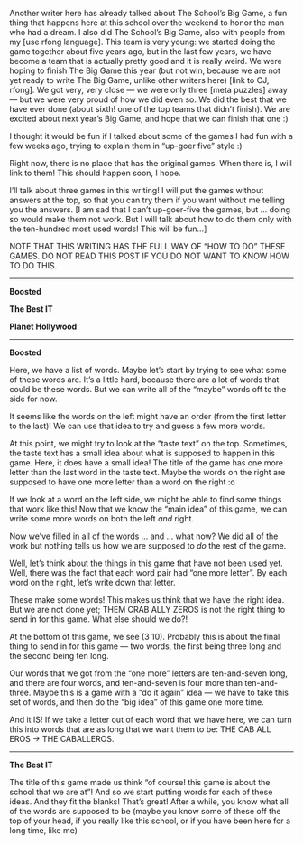 Another writer here has already talked about The School’s Big Game, a fun thing that happens here at this school over the weekend to honor the man who had a dream. I also did The School’s Big Game, also with people from my [use rfong language]. This team is very young: we started doing the game together about five years ago, but in the last few years, we have become a team that is actually pretty good and it is really weird. We were hoping to finish The Big Game this year (but not win, because we are not yet ready to write The Big Game, unlike other writers here) [link to CJ, rfong]. We got very, very close — we were only three [meta puzzles] away — but we were very proud of how we did even so. We did the best that we have ever done (about sixth! one of the top teams that didn’t finish). We are excited about next year’s Big Game, and hope that we can finish that one :) 



I thought it would be fun if I talked about some of the games I had fun with a few weeks ago, trying to explain them in “up-goer five” style :)

Right now, there is no place that has the original games. When there is, I will link to them! This should happen soon, I hope.

I’ll talk about three games in this writing! I will put the games without answers at the top, so that you can try them if you want without me telling you the answers. [I am sad that I can’t up-goer-five the games, but … doing so would make them not work. But I will talk about how to do them only with the ten-hundred most used words! This will be fun…]

NOTE THAT THIS WRITING HAS THE FULL WAY OF “HOW TO DO” THESE GAMES. DO NOT READ THIS POST IF YOU DO NOT WANT TO KNOW HOW TO DO THIS. 

----

**Boosted**

**The Best IT**

**Planet Hollywood**

---

**Boosted**

Here, we have a list of words. Maybe let’s start by trying to see what some of these words are. It’s a little hard, because there are a lot of words that could be these words. But we can write all of the “maybe” words off to the side for now.

It seems like the words on the left might have an order (from the first letter to the last)! We can use that idea to try and guess a few more words.

At this point, we might try to look at the “taste text” on the top. Sometimes, the taste text has a small idea about what is supposed to happen in this game. Here, it does have a small idea! The title of the game has one more letter than the last word in the taste text. Maybe the words on the right are supposed to have one more letter than a word on the right :o 

If we look at a word on the left side, we might be able to find some things that work like this! Now that we know the “main idea” of this game, we can write some more words on both the left *and* right.



Now we’ve filled in all of the words … and … what now? We did all of the work but nothing tells us how we are supposed to *do* the rest of the game.



Well, let’s think about the things in this game that have not been used yet. Well, there was the fact that each word pair had “one more letter”. By each word on the right, let’s write down that letter.

These make some words! This makes us think that we have the right idea. But we are not done yet; THEM CRAB ALLY ZEROS is not the right thing to send in for this game. What else should we do?!

At the bottom of this game, we see (3 10). Probably this is about the final thing to send in for this game — two words, the first being three long and the second being ten long.

Our words that we got from the “one more” letters are ten-and-seven long, and there are four words, and ten-and-seven is four more than ten-and-three. Maybe this is a game with a “do it again” idea — we have to take this set of words, and then do the “big idea” of this game one more time.

And it IS! If we take a letter out of each word that we have here, we can turn this into words that are as long that we want them to be: THE CAB ALL EROS -> THE CABALLEROS. 

---

**The Best IT**

The title of this game made us think “of course! this game is about the school that we are at”! And so we start putting words for each of these ideas. And they fit the blanks! That’s great! After a while, you know what all of the words are supposed to be (maybe you know some of these off the top of your head, if you really like this school, or if you have been here for a long time, like me)
